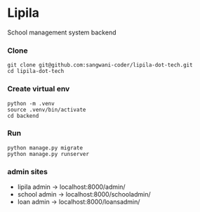 # Lipila

School management system backend

### Clone

    git clone git@github.com:sangwani-coder/lipila-dot-tech.git
    cd lipila-dot-tech

### Create virtual env

    python -m .venv
    source .venv/bin/activate
    cd backend

### Run

    python manage.py migrate
    python manage.py runserver

### admin sites

- lipila admin -> localhost:8000/admin/
- school admin -> localhost:8000/schooladmin/
- loan admin -> localhost:8000/loansadmin/